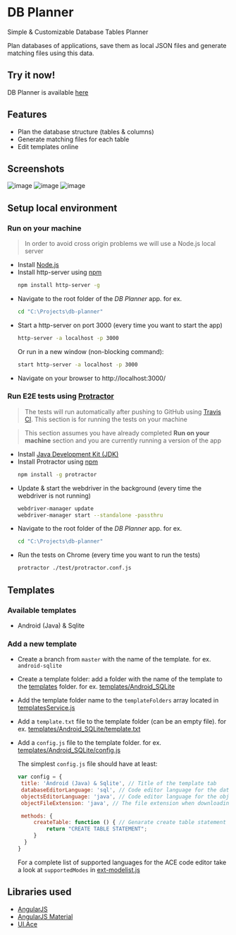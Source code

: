 # DB Planner
Simple &amp; Customizable Database Tables Planner

Plan databases of applications, save them as local JSON files and generate matching files using this data.

## Try it now!
DB Planner is available [here](http://ec2-52-10-222-33.us-west-2.compute.amazonaws.com/db-planner)

## Features
 + Plan the database structure (tables & columns)
 + Generate matching files for each table
 + Edit templates online

## Screenshots
![image](https://user-images.githubusercontent.com/26198102/183843777-b951eb1c-e20b-43e6-a9c4-565734939960.png)
![image](https://user-images.githubusercontent.com/26198102/183843870-55a2cd90-207c-4daf-840d-9c54990e39ec.png)
![image](https://user-images.githubusercontent.com/26198102/183843885-7dc17713-e942-4c72-9fcf-4d174b83f76f.png)
 
 ## Setup local environment
 ### Run on your machine
 > In order to avoid cross origin problems we will use a Node.js local server
 + Install [Node.js](http://nodejs.org/)
 + Install http-server using [npm](https://www.npmjs.com/)
   ```sh
   npm install http-server -g
   ```
 + Navigate to the root folder of the _DB Planner_ app. for ex.
   ```sh
   cd "C:\Projects\db-planner"
   ```
 + Start a http-server on port 3000 (every time you want to start the app)
   ```sh
   http-server -a localhost -p 3000
   ```
   Or run in a new window (non-blocking command):
   ```sh
   start http-server -a localhost -p 3000
   ```
 + Navigate on your browser to http://localhost:3000/
 
 ### Run E2E tests using [Protractor](http://www.protractortest.org/)
 > The tests will run automatically after pushing to GitHub using [Travis CI](https://travis-ci.org/giladshapira/db-planner/branches). This section is for running the tests on your machine
 
 > This section assumes you have already completed **Run on your machine** section and you are currently running a version of the app
 + Install [Java Development Kit (JDK)](http://www.oracle.com/technetwork/java/javase/downloads/index.html)
 + Install Protractor using [npm](https://www.npmjs.com/)
   ```sh
   npm install -g protractor
   ```
 + Update & start the webdriver in the background (every time the webdriver is not running)
   ```sh
   webdriver-manager update
   webdriver-manager start --standalone -passthru
   ```
 + Navigate to the root folder of the _DB Planner_ app. for ex.
   ```sh
   cd "C:\Projects\db-planner"
   ```
 + Run the tests on Chrome (every time you want to run the tests)
   ```sh
   protractor ./test/protractor.conf.js
   ```
 
 ## Templates
 ### Available templates
 + Android (Java) & Sqlite
  
 ### Add a new template
 + Create a branch from `master` with the name of the template. for ex. `android-sqlite`
 + Create a template folder: add a folder with the name of the template to the [templates](./templates) folder. for ex. [templates/Android_SQLite](./templates/Android_SQLite)
 + Add the template folder name to the `templateFolders` array located in [templatesService.js](./js/services/templatesService.js)
 + Add a `template.txt` file to the template folder (can be an empty file). for ex. [templates/Android_SQLite/template.txt](./templates/Android_SQLite/template.txt)
 + Add a `config.js` file to the template folder. for ex. [templates/Android_SQLite/config.js](./templates/Android_SQLite/config.js)
   
   The simplest `config.js` file should have at least:
   ```javascript
   var config = {
    title: 'Android (Java) & Sqlite', // Title of the template tab
    databaseEditorLanguage: 'sql', // Code editor language for the database
    objectsEditorLanguage: 'java', // Code editor language for the objects
    objectFileExtension: 'java', // The file extension when downloading the objects

    methods: {
        createTable: function () { // Genarate create table statement for each table
            return "CREATE TABLE STATEMENT";
        }
     }
   }
   ```
   For a complete list of supported languages for the ACE code editor take a look at `supportedModes` in [ext-modelist.js](https://github.com/ajaxorg/ace-builds/blob/master/src/ext-modelist.js)


## Libraries used
 + [AngularJS](https://github.com/angular/angular.js)
 + [AngularJS Material](https://github.com/angular/material)
 + [UI.Ace](https://github.com/angular-ui/ui-ace)

